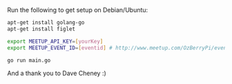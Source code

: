 
Run the following to get setup on Debian/Ubuntu:

```bash
apt-get install golang-go
apt-get install figlet

export MEETUP_API_KEY=[yourKey]
export MEETUP_EVENT_ID=[eventid] # http://www.meetup.com/OzBerryPi/events/[eventid]/

go run main.go
```

And a thank you to Dave Cheney :)
